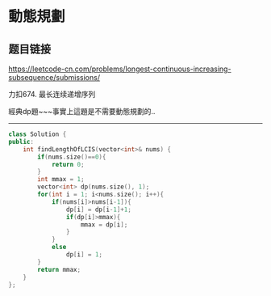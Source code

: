 # 動態規劃

## 题目链接

https://leetcode-cn.com/problems/longest-continuous-increasing-subsequence/submissions/

力扣674. 最长连续递增序列

經典dp題~~~事實上這題是不需要動態規劃的..     
    
---------------------------------------

```cpp
class Solution {
public:
    int findLengthOfLCIS(vector<int>& nums) {
        if(nums.size()==0){
            return 0;
        }
        int mmax = 1;
        vector<int> dp(nums.size(), 1);
        for(int i = 1; i<nums.size(); i++){
            if(nums[i]>nums[i-1]){
                dp[i] = dp[i-1]+1;
                if(dp[i]>mmax){
                    mmax = dp[i];
                }
            }
            else
                dp[i] = 1;
        }
        return mmax;
    }
};
```
